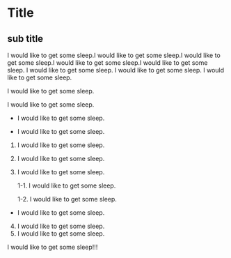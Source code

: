# Title
## sub title
I would like to get some sleep.I would like to get some sleep.I would like to get some sleep.I would like to get some sleep.I would like to get some sleep.
I would like to get some sleep.
I would like to get some sleep.
I would like to get some sleep.


I would like to get some sleep.

I would like to get some sleep.



- I would like to get some sleep.

- I would like to get some sleep.

1. I would like to get some sleep.
1. I would like to get some sleep.
1. I would like to get some sleep.

      1-1. I would like to get some sleep.
      
      1-2. I would like to get some sleep.
  

- I would like to get some sleep.

4. I would like to get some sleep.
5. I would like to get some sleep.

I would like to get some sleep!!!
